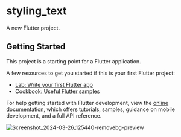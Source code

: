 # styling_text

A new Flutter project.

## Getting Started

This project is a starting point for a Flutter application.

A few resources to get you started if this is your first Flutter project:

- [Lab: Write your first Flutter app](https://docs.flutter.dev/get-started/codelab)
- [Cookbook: Useful Flutter samples](https://docs.flutter.dev/cookbook)

For help getting started with Flutter development, view the
[online documentation](https://docs.flutter.dev/), which offers tutorials,
samples, guidance on mobile development, and a full API reference.

![Screenshot_2024-03-26_125440-removebg-preview](https://github.com/AishwaryaBaisane/styling_text/assets/149373597/056462e2-86b3-4118-97cd-816f62f7ee46)


